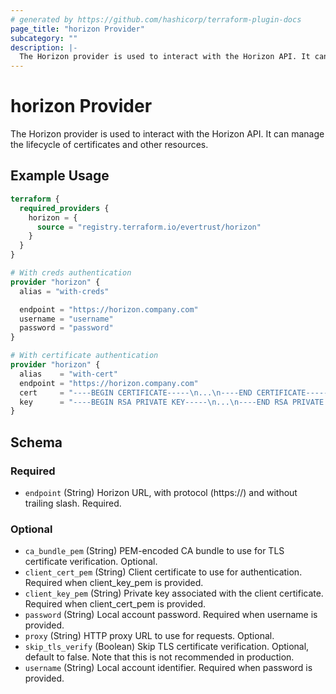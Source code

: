 ```yaml
---
# generated by https://github.com/hashicorp/terraform-plugin-docs
page_title: "horizon Provider"
subcategory: ""
description: |-
  The Horizon provider is used to interact with the Horizon API. It can manage the lifecycle of certificates and other resources.
---
```


# horizon Provider

The Horizon provider is used to interact with the Horizon API. It can manage the lifecycle of certificates and other resources.

## Example Usage

```terraform
terraform {
  required_providers {
    horizon = {
      source = "registry.terraform.io/evertrust/horizon"
    }
  }
}

# With creds authentication
provider "horizon" {
  alias = "with-creds"

  endpoint = "https://horizon.company.com"
  username = "username"
  password = "password"
}

# With certificate authentication
provider "horizon" {
  alias    = "with-cert"
  endpoint = "https://horizon.company.com"
  cert     = "----BEGIN CERTIFICATE-----\n...\n----END CERTIFICATE-----\n"
  key      = "----BEGIN RSA PRIVATE KEY-----\n...\n----END RSA PRIVATE KEY-----"
}
```

<!-- schema generated by tfplugindocs -->
## Schema

### Required

- `endpoint` (String) Horizon URL, with protocol (https://) and without trailing slash. Required.

### Optional

- `ca_bundle_pem` (String) PEM-encoded CA bundle to use for TLS certificate verification. Optional.
- `client_cert_pem` (String) Client certificate to use for authentication. Required when client_key_pem is provided.
- `client_key_pem` (String) Private key associated with the client certificate. Required when client_cert_pem is provided.
- `password` (String) Local account password. Required when username is provided.
- `proxy` (String) HTTP proxy URL to use for requests. Optional.
- `skip_tls_verify` (Boolean) Skip TLS certificate verification. Optional, default to false. Note that this is not recommended in production.
- `username` (String) Local account identifier. Required when password is provided.
